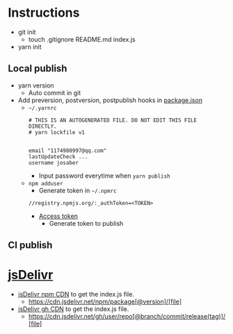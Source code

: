 # Instructions

- git init
  - touch .gitignore README.md index.js
- yarn init

## Local publish

- yarn version
  - Auto commit in git
- Add preversion, postversion, postpublish hooks in [package.json](package.json)
  - `~/.yarnrc`
    ```yarnrc
    # THIS IS AN AUTOGENERATED FILE. DO NOT EDIT THIS FILE DIRECTLY.
    # yarn lockfile v1


    email "1174980997@qq.com"
    lastUpdateCheck ...
    username josaber
    ```
    - Input password everytime when `yarn publish`
  - `npm adduser`
    - Generate token in `~/.npmrc`
    ```npmrc
    //registry.npmjs.org/:_authToken=<TOKEN>
    ```
    - [Access token](https://www.npmjs.com/settings/josaber/tokens/)
      - Generate token to publish

## CI publish

# [jsDelivr](http://www.jsdelivr.com/)

- [jsDelivr npm CDN](https://cdn.jsdelivr.net/npm/jsdelivr-npm/index.js) to get the index.js file.
  - https://cdn.jsdelivr.net/npm/package[@version]/[file]
- [jsDelivr gh CDN](https://cdn.jsdelivr.net/gh/o-space/jsdelivr-npm@master/index.js) to get the index.js file.
  - https://cdn.jsdelivr.net/gh/user/repo[@branch/commit/release(tag)]/[file]
